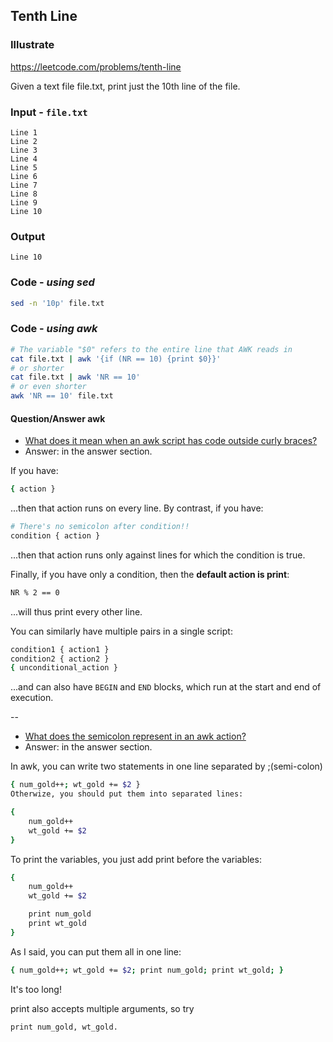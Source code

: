 ## Tenth Line
### Illustrate
<https://leetcode.com/problems/tenth-line>

Given a text file file.txt, print just the 10th line of the file.

### Input - `file.txt`

```
Line 1
Line 2
Line 3
Line 4
Line 5
Line 6
Line 7
Line 8
Line 9
Line 10
```

### Output
```
Line 10
```

### Code - _using sed_
```bash
sed -n '10p' file.txt
```

### Code - _using awk_
```bash
# The variable "$0" refers to the entire line that AWK reads in
cat file.txt | awk '{if (NR == 10) {print $0}}'
# or shorter
cat file.txt | awk 'NR == 10'
# or even shorter
awk 'NR == 10' file.txt
```

#### Question/Answer awk
- [What does it mean when an awk script has code outside curly braces?](https://stackoverflow.com/questions/38596130/what-does-it-mean-when-an-awk-script-has-code-outside-curly-braces)
- Answer: in the answer section.

If you have:

```bash
{ action }
```

...then that action runs on every line. By contrast, if you have:

```bash
# There's no semicolon after condition!!
condition { action }
```

...then that action runs only against lines for which the condition is true.

Finally, if you have only a condition, then the **default action is print**:

```bash
NR % 2 == 0
```
...will thus print every other line.

You can similarly have multiple pairs in a single script:

```bash
condition1 { action1 }
condition2 { action2 }
{ unconditional_action }
```

...and can also have `BEGIN` and `END` blocks, which run at the start and end of execution.

--
- [What does the semicolon represent in an awk action?](https://stackoverflow.com/questions/11078585/what-does-the-semicolon-represent-in-an-awk-action)
- Answer: in the answer section.

In awk, you can write two statements in one line separated by ;(semi-colon)

```bash
{ num_gold++; wt_gold += $2 }
Otherwize, you should put them into separated lines:

{
    num_gold++
    wt_gold += $2
}
```

To print the variables, you just add print before the variables:

```bash
{
    num_gold++
    wt_gold += $2

    print num_gold
    print wt_gold
}
```

As I said, you can put them all in one line:

```bash
{ num_gold++; wt_gold += $2; print num_gold; print wt_gold; }
```
It's too long!

print also accepts multiple arguments, so try

```bash
print num_gold, wt_gold.
```
